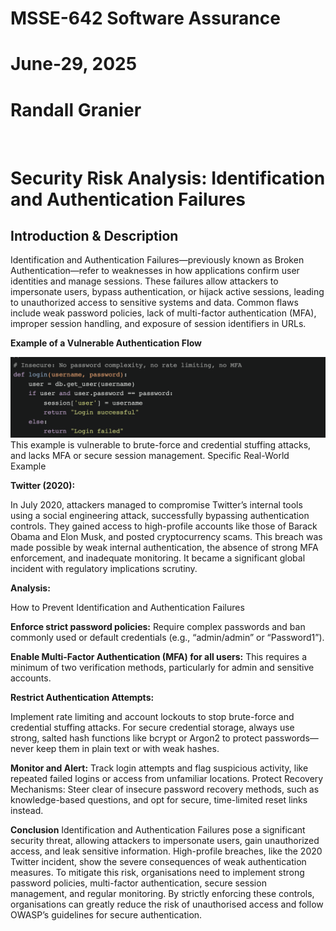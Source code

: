 # MSSE-642 Software Assurance


# June-29, 2025


# Randall Granier
 
 # Security Risk Analysis: Identification and Authentication Failures



## Introduction & Description


Identification and Authentication Failures—previously known as Broken Authentication—refer to weaknesses in how applications confirm user identities and manage sessions. These failures allow attackers to impersonate users, bypass authentication, or hijack active sessions, leading to unauthorized access to sensitive systems and data. Common flaws include weak password policies, lack of multi-factor authentication (MFA), improper session handling, and exposure of session identifiers in URLs.


**Example of a Vulnerable Authentication Flow** 

![My Photo](auth.PNG)
This example is vulnerable to brute-force and credential stuffing attacks, and lacks MFA or secure session management.
Specific Real-World Example


**Twitter (2020):**


In July 2020, attackers managed to compromise Twitter’s internal tools using a social engineering attack, successfully bypassing authentication controls. They gained access to high-profile accounts like those of Barack Obama and Elon Musk, and posted cryptocurrency scams. This breach was made possible by weak internal authentication, the absence of strong MFA enforcement, and inadequate monitoring. It became a significant global incident with regulatory implications scrutiny.


**Analysis:**

How to Prevent Identification and Authentication Failures


**Enforce strict password policies:** Require complex passwords and ban commonly used or default credentials (e.g., “admin/admin” or “Password1”).


**Enable Multi-Factor Authentication (MFA) for all users:** This requires a minimum of two verification methods, particularly for admin and sensitive accounts.


**Restrict Authentication Attempts:** 

Implement rate limiting and account lockouts to stop brute-force and credential stuffing attacks.
For secure credential storage, always use strong, salted hash functions like bcrypt or Argon2 to protect passwords—never keep them in plain text or with weak hashes.


**Monitor and Alert:** Track login attempts and flag suspicious activity, like repeated failed logins or access from unfamiliar locations.
Protect Recovery Mechanisms: Steer clear of insecure password recovery methods, such as knowledge-based questions, and opt for secure, time-limited reset links instead.


**Conclusion**
Identification and Authentication Failures pose a significant security threat, allowing attackers to impersonate users, gain unauthorized access, and leak sensitive information. High-profile breaches, like the 2020 Twitter incident, show the severe consequences of weak authentication measures. To mitigate this risk, organisations need to implement strong password policies, multi-factor authentication, secure session management, and regular monitoring. By strictly enforcing these controls, organisations can greatly reduce the risk of unauthorised access and follow OWASP’s guidelines for secure authentication.
